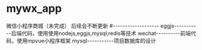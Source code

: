 # mywx_app
微信小程序商城（未完成）
后续会不断更新
#-------------------
eggjs-----------后端代码，使用使用nodejs,eggjs,mysql,redis等技术
wechat----------前端代码，使用mpvue小程序框架
mysql-----------项目数据库的设计
